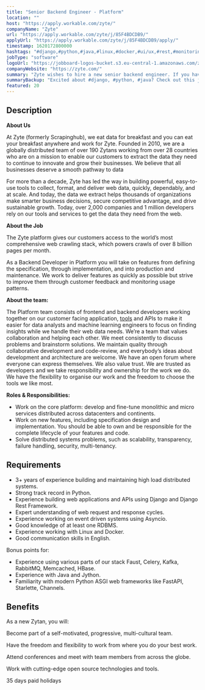 ```yaml
---
title: "Senior Backend Engineer - Platform"
location: ""
host: "https://apply.workable.com/zyte/"
companyName: "Zyte"
url: "https://apply.workable.com/zyte/j/85F4BDCDB9/"
applyUrl: "https://apply.workable.com/zyte/j/85F4BDCDB9/apply/"
timestamp: 1620172800000
hashtags: "#django,#python,#java,#linux,#docker,#ui/ux,#rest,#monitoring,#English"
jobType: "software"
logoUrl: "https://jobboard-logos-bucket.s3.eu-central-1.amazonaws.com/zyte"
companyWebsite: "https://zyte.com/"
summary: "Zyte wishes to hire a new senior backend engineer. If you have 3+ years of experience building and maintaining high load distributed systems, consider applying."
summaryBackup: "Excited about #django, #python, #java? Check out this job post!"
featured: 20
---
```


## Description

**About Us**

At Zyte (formerly Scrapinghub), we eat data for breakfast and you can eat your breakfast anywhere and work for Zyte. Founded in 2010, we are a globally distributed team of over 190 Zytans working from over 28 countries who are on a mission to enable our customers to extract the data they need to continue to innovate and grow their businesses. We believe that all businesses deserve a smooth pathway to data

For more than a decade, Zyte has led the way in building powerful, easy-to-use tools to collect, format, and deliver web data, quickly, dependably, and at scale. And today, the data we extract helps thousands of organizations make smarter business decisions, secure competitive advantage, and drive sustainable growth. Today, over 2,000 companies and 1 million developers rely on our tools and services to get the data they need from the web.

**About the Job**

The Zyte platform gives our customers access to the world’s most comprehensive web crawling stack, which powers crawls of over 8 billion pages per month.

As a Backend Developer in Platform you will take on features from defining the specification, through implementation, and into production and maintenance. We work to deliver features as quickly as possible but strive to improve them through customer feedback and monitoring usage patterns.

**About the team:**

The Platform team consists of frontend and backend developers working together on our customer facing application, [tools](https://scrapinghub.com/platform) and APIs to make it easier for data analysts and machine learning engineers to focus on finding insights while we handle their web data needs. We’re a team that values collaboration and helping each other. We meet consistently to discuss problems and brainstorm solutions. We maintain quality through collaborative development and code-review, and everybody’s ideas about development and architecture are welcome. We have an open forum where everyone can express themselves. We also value trust. We are trusted as developers and we take responsibility and ownership for the work we do. We have the flexibility to organise our work and the freedom to choose the tools we like most.

**Roles & Responsibilities:**

*   Work on the core platform: develop and fine-tune monolithic and micro services distributed across datacenters and continents.
*   Work on new features, including specification design and implementation. You should be able to own and be responsible for the complete lifecycle of your features and code.
*   Solve distributed systems problems, such as scalability, transparency, failure handling, security, multi-tenancy.

## Requirements

*   3+ years of experience building and maintaining high load distributed systems.
*   Strong track record in Python.
*   Experience building web applications and APIs using Django and Django Rest Framework.
*   Expert understanding of web request and response cycles.
*   Experience working on event driven systems using Asyncio.
*   Good knowledge of at least one RDBMS.
*   Experience working with Linux and Docker.
*   Good communication skills in English.

Bonus points for:

*   Experience using various parts of our stack Faust, Celery, Kafka, RabbitMQ, Memcached, HBase.
*   Experience with Java and Jython.
*   Familiarity with modern Python ASGI web frameworks like FastAPI, Starlette, Channels.

## Benefits

As a new Zytan, you will:

Become part of a self-motivated, progressive, multi-cultural team.

Have the freedom and flexibility to work from where you do your best work.

Attend conferences and meet with team members from across the globe.

Work with cutting-edge open source technologies and tools.

35 days paid holidays
